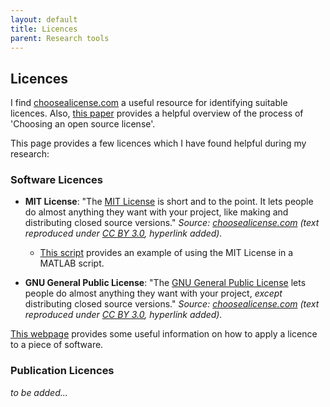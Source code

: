 ```yaml
---
layout: default
title: Licences
parent: Research tools
---
```


## Licences

I find [choosealicense.com](https://choosealicense.com/) a useful resource for identifying suitable licences. Also, [this paper](https://doi.org/10.1109/MS.2010.5) provides a helpful overview of the process of 'Choosing an open source license'.

This page provides a few licences which I have found helpful during my research:

### Software Licences

* **MIT License**: "The [MIT License](https://opensource.org/licenses/MIT) is short and to the point. It lets people do almost anything they want with your project, like making and distributing closed source versions." _Source: [choosealicense.com](https://choosealicense.com/) (text reproduced under [CC BY 3.0](https://creativecommons.org/licenses/by/3.0/), hyperlink added)._
  - [This script](https://raw.githubusercontent.com/peterhcharlton/info/master/creating_images/create_clinical_vs_lab_ppg_pulse_wave_plot.m) provides an example of using the MIT License in a MATLAB script.

* **GNU General Public License**: "The [GNU General Public License](https://opensource.org/licenses/gpl-license) lets people do almost anything they want with your project, _except_ distributing closed source versions." _Source: [choosealicense.com](https://choosealicense.com/) (text reproduced under [CC BY 3.0](https://creativecommons.org/licenses/by/3.0/), hyperlink added)._

[This webpage](https://opensource.org/faq#apply-license) provides some useful information on how to apply a licence to a piece of software.

### Publication Licences

_to be added..._